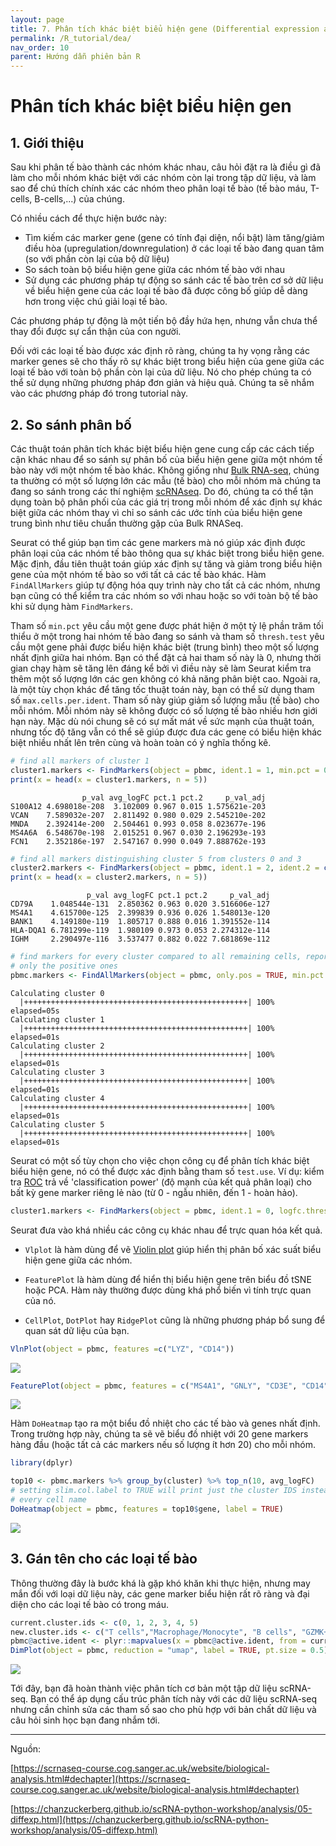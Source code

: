 ```yaml
---
layout: page
title: 7. Phân tích khác biệt biểu hiện gene (Differential expression analysis)
permalink: /R_tutorial/dea/
nav_order: 10
parent: Hướng dẫn phiên bản R
---
```


# Phân tích khác biệt biểu hiện gen

## 1. Giới thiệu

Sau khi phân tế bào thành các nhóm khác nhau, câu hỏi đặt ra là điều gì đã làm cho mỗi nhóm khác biệt với các nhóm còn lại trong tập dữ liệu, và làm sao để chú thích chính xác các nhóm theo phân loại tế bào (tế bào máu, T-cells, B-cells,...) của chúng.

Có nhiều cách để thực hiện bước này:

- Tìm kiếm các marker gene (gene có tính đại diện, nổi bật) làm tăng/giảm điều hòa (upregulation/downregulation) ở các loại tế bào đang quan tâm (so với phần còn lại của bộ dữ liệu)
- So sách toàn bộ biểu hiện gene giữa các nhóm tế bào với nhau
- Sử dụng các phương pháp tự động so sánh các tế bào trên cơ sở dữ liệu về biểu hiện gene của các loại tế bào đã được công bố giúp dễ dàng hơn trong việc chú giải loại tế bào.

Các phương pháp tự động là một tiến bộ đầy hứa hẹn, nhưng vẫn chưa thể thay đổi được sự cẩn thận của con người.

Đối với các loại tế bào được xác định rõ ràng, chúng ta hy vọng rằng các marker genes sẽ cho thấy rõ sự khác biệt trong biểu hiện của gene giữa các loại tế bào với toàn bộ phần còn lại của dữ liệu. Nó cho phép chúng ta có thể sử dụng những phương pháp đơn giản và hiệu quả. Chúng ta sẽ nhắm vào các phương pháp đó trong tutorial này.

## 2. So sánh phân bố

Các thuật toán phân tích khác biệt biểu hiện gene cung cấp các cách tiếp cận khác nhau để so sánh sự phân bố của biểu hiện gene giữa một nhóm tế bào này với một nhóm tế bào khác. Không giống như [Bulk RNA-seq](https://rpubs.com/ewilkinson_KRISP/479615), chúng ta thường có một số lượng lớn các mẫu (tế bào) cho mỗi nhóm mà chúng ta đang so sánh trong các thí nghiệm <a target="_blank" href="https://rnaseqcoban.github.io/def/#scrna-seq" data-tooltip="{{site.data.dict.ScRNA_seq}}"  data-tooltip-location="top">scRNAseq</a>. Do đó, chúng ta có thể tận dụng toàn bộ phân phối của các giá trị trong mỗi nhóm để xác định sự khác biệt giữa các nhóm thay vì chỉ so sánh các ước tính của biểu hiện gene trung bình như tiêu chuẩn thường gặp của Bulk RNASeq.

Seurat có thể giúp bạn tìm các gene markers mà nó giúp xác định được phân loại của các nhóm tế bào thông qua sự khác biệt trong biểu hiện gene. Mặc định, đầu tiên thuật toán giúp xác định sự tăng và giảm trong biểu hiện gene của một nhóm tế bào so với tất cả các tế bào khác. Hàm `FindAllMarkers` giúp tự động hóa quy trình này cho tất cả các nhóm, nhưng bạn cũng có thể kiểm tra các nhóm so với nhau hoặc so với toàn bộ tế bào khi sử dụng hàm `FindMarkers`. 

Tham số `min.pct` yêu cầu một gene được phát hiện ở một tỷ lệ phần trăm tối thiểu ở một trong hai nhóm tế bào đang so sánh và tham số `thresh.test` yêu cầu một gene phải được biểu hiện khác biệt (trung bình) theo một số lượng nhất định giữa hai nhóm. Bạn có thể đặt cả hai tham số này là 0, nhưng thời gian chạy hàm sẽ tăng lên đáng kể bởi vì điều này sẽ làm Seurat kiểm tra thêm một số lượng lớn các gen không có khả năng phân biệt cao. Ngoài ra, là một tùy chọn khác để tăng tốc thuật toán này, bạn có thể sử dụng tham số `max.cells.per.ident`. Tham số này giúp giảm số lượng mẫu (tế bào) cho mỗi nhóm. Mỗi nhóm này sẽ không được có số lượng tế bào nhiều hơn giới hạn này. Mặc dù nói chung sẽ có sự mất mát về sức mạnh của thuật toán, nhưng tốc độ tăng vẫn có thể sẽ giúp được đưa các gene có biểu hiện khác biệt nhiều nhất lên trên cùng và hoàn toàn có ý nghĩa thống kê.


```R
# find all markers of cluster 1
cluster1.markers <- FindMarkers(object = pbmc, ident.1 = 1, min.pct = 0.25)
print(x = head(x = cluster1.markers, n = 5))
```

```console
                p_val avg_logFC pct.1 pct.2     p_val_adj
S100A12 4.698018e-208  3.102009 0.967 0.015 1.575621e-203
VCAN    7.589032e-207  2.811492 0.980 0.029 2.545210e-202
MNDA    2.392414e-200  2.504461 0.993 0.058 8.023677e-196
MS4A6A  6.548670e-198  2.015251 0.967 0.030 2.196293e-193
FCN1    2.352186e-197  2.547167 0.990 0.049 7.888762e-193
```

```R
# find all markers distinguishing cluster 5 from clusters 0 and 3
cluster2.markers <- FindMarkers(object = pbmc, ident.1 = 2, ident.2 = c(0, 3), min.pct = 0.25)
print(x = head(x = cluster2.markers, n = 5))
```
```console
                 p_val avg_logFC pct.1 pct.2     p_val_adj
CD79A    1.048544e-131  2.850362 0.963 0.020 3.516606e-127
MS4A1    4.615700e-125  2.399839 0.936 0.026 1.548013e-120
BANK1    4.149180e-119  1.805717 0.888 0.016 1.391552e-114
HLA-DQA1 6.781299e-119  1.980109 0.973 0.053 2.274312e-114
IGHM     2.290497e-116  3.537477 0.882 0.022 7.681869e-112
```

```R
# find markers for every cluster compared to all remaining cells, report
# only the positive ones
pbmc.markers <- FindAllMarkers(object = pbmc, only.pos = TRUE, min.pct = 0.25, thresh.use = 0.25)
```

```console
Calculating cluster 0
  |++++++++++++++++++++++++++++++++++++++++++++++++++| 100% elapsed=05s  
Calculating cluster 1
  |++++++++++++++++++++++++++++++++++++++++++++++++++| 100% elapsed=01s  
Calculating cluster 2
  |++++++++++++++++++++++++++++++++++++++++++++++++++| 100% elapsed=01s  
Calculating cluster 3
  |++++++++++++++++++++++++++++++++++++++++++++++++++| 100% elapsed=01s  
Calculating cluster 4
  |++++++++++++++++++++++++++++++++++++++++++++++++++| 100% elapsed=01s  
Calculating cluster 5
  |++++++++++++++++++++++++++++++++++++++++++++++++++| 100% elapsed=01s  
```

Seurat có một số tùy chọn cho việc chọn công cụ để phân tích khác biệt biểu hiện gene, nó có thể được xác định bằng tham số `test.use`. Ví dụ: kiểm tra [ROC](https://rstudio-pubs-static.s3.amazonaws.com/267441_5459af9d83ae44f18a13aea4a479f31f.html) trả về 'classification power' (độ mạnh của kết quả phân loại) cho bất kỳ gene marker riêng lẻ nào (từ 0 - ngẫu nhiên, đến 1 - hoàn hảo).

```R
cluster1.markers <- FindMarkers(object = pbmc, ident.1 = 0, logfc.threshold = 0.25, test.use = "roc", only.pos = TRUE)
```

Seurat đưa vào khá nhiều các công cụ khác nhau để trực quan hóa kết quả.

- `Vlplot` là hàm dùng để vẽ [Violin plot](https://en.wikipedia.org/wiki/Violin_plot) giúp hiển thị phân bố xác suất biểu hiện gene giữa các nhóm.

- `FeaturePlot` là hàm dùng để hiển thị biểu hiện gene trên biểu đồ tSNE hoặc PCA. Hàm này thường được dùng khá phổ biến vì tính trực quan của nó.

- `CellPlot`, `DotPlot` hay `RidgePlot` cũng là những phương pháp bổ sung để quan sát dữ liệu của bạn.

```R
VlnPlot(object = pbmc, features =c("LYZ", "CD14"))

```
![](../assets/images/Part7/plot_7_1.png)

```R
FeaturePlot(object = pbmc, features = c("MS4A1", "GNLY", "CD3E", "CD14", "FCER1A", "FCGR3A", "LYZ", "PPBP", "CD8A"), cols = c("grey", "blue"), reduction = "tsne")
```
![](../assets/images/Part7/plot_7_2.png)

Hàm `DoHeatmap` tạo ra một biểu đồ nhiệt cho các tế bào và genes nhất định. Trong trường hợp này, chúng ta sẽ vẽ biểu đồ nhiệt với 20 gene markers hàng đầu (hoặc tất cả các markers nếu số lượng ít hơn 20) cho mỗi nhóm.

```R
library(dplyr)

top10 <- pbmc.markers %>% group_by(cluster) %>% top_n(10, avg_logFC)
# setting slim.col.label to TRUE will print just the cluster IDS instead of
# every cell name
DoHeatmap(object = pbmc, features = top10$gene, label = TRUE)
```
![](../assets/images/Part7/plot_7_4.png)

## 3. Gán tên cho các loại tế bào

Thông thường đây là bước khá là gặp khó khăn khi thực hiện, nhưng may mắn đối với loại dữ liệu này, các gene marker biểu hiện rất rõ ràng và đại diện cho các loại tế bào có trong máu.

```R
current.cluster.ids <- c(0, 1, 2, 3, 4, 5)
new.cluster.ids <- c("T cells","Macrophage/Monocyte", "B cells", "GZMK+ T cells", "NK cells","Neutrophil")
pbmc@active.ident <- plyr::mapvalues(x = pbmc@active.ident, from = current.cluster.ids, to = new.cluster.ids)
DimPlot(object = pbmc, reduction = "umap", label = TRUE, pt.size = 0.5)
```
![](../assets/images/Part7/plot_7_4.png)

Tới đây, bạn đã hoàn thành việc phân tích cơ bản một tập dữ liệu scRNA-seq. Bạn có thể áp dụng cấu trúc phân tích này với các dữ liệu scRNA-seq nhưng cần chỉnh sửa các tham số sao cho phù hợp với bản chất dữ liệu và câu hỏi sinh học bạn đang nhắm tới.

-------------------------------------------------

Nguồn: 

[https://scrnaseq-course.cog.sanger.ac.uk/website/biological-analysis.html#dechapter](https://scrnaseq-course.cog.sanger.ac.uk/website/biological-analysis.html#dechapter)

[https://chanzuckerberg.github.io/scRNA-python-workshop/analysis/05-diffexp.html](https://chanzuckerberg.github.io/scRNA-python-workshop/analysis/05-diffexp.html)
